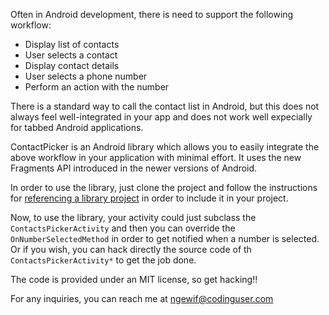 Often in Android development, there is need to support the following workflow:
* Display list of contacts
* User selects a contact
* Display contact details
* User selects a phone number
* Perform an action with the number

There is a standard way to call the contact list in Android, but this does not 
always feel well-integrated in your app and does not work well expecially for tabbed
Android applications. 

ContactPicker is an Android library which allows you to easily integrate the above
workflow in your application with minimal effort. It uses the new Fragments API
introduced in the newer versions of Android.

In order to use the library, just clone the project and follow the instructions for
[referencing a library project](http://developer.android.com/guide/developing/projects/projects-eclipse.html#ReferencingLibraryProject)
in order to include it in your project.

Now, to use the library, your activity could just subclass the `ContactsPickerActivity` and then you can
override the `OnNumberSelectedMethod` in order to get notified when a number is selected.
Or if you wish, you can hack directly the source code of th `ContactsPickerActivity*` to get the job done.

The code is provided under an MIT license, so get hacking!!

For any inquiries, you can reach me at ngewif@codinguser.com




